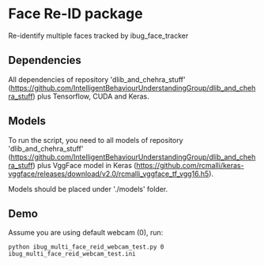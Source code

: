 # Face Re-ID package
Re-identify multiple faces tracked by ibug_face_tracker

## Dependencies
All dependencies of repository 'dlib_and_chehra_stuff' (https://github.com/IntelligentBehaviourUnderstandingGroup/dlib_and_chehra_stuff) plus Tensorflow, CUDA and Keras.

## Models
To run the script, you need to all models of repository 'dlib_and_chehra_stuff' (https://github.com/IntelligentBehaviourUnderstandingGroup/dlib_and_chehra_stuff) plus VggFace model in Keras (https://github.com/rcmalli/keras-vggface/releases/download/v2.0/rcmalli_vggface_tf_vgg16.h5).

Models should be placed under './models' folder.

## Demo
Assume you are using default webcam (0), run:

`python ibug_multi_face_reid_webcam_test.py 0 ibug_multi_face_reid_webcam_test.ini`
